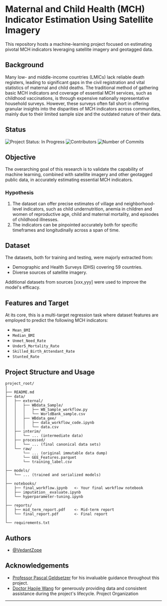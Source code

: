 Maternal and Child Health (MCH) Indicator Estimation Using Satellite Imagery
==============================
This repository hosts a machine-learning project focused on estimating pivotal MCH indicators leveraging satellite imagery and geotagged data.

## Background

Many low- and middle-income countries (LMICs) lack reliable death registers, leading to significant gaps in the civil registration and vital statistics of maternal and child deaths. The traditional method of gathering basic MCH indicators and coverage of essential MCH services, such as childhood vaccinations, is through expensive nationally representative household surveys. However, these surveys often fall short in offering granular insights into the disparities of MCH indicators across communities, mainly due to their limited sample size and the outdated nature of their data.

## Status

![Project Status: In Progress](https://img.shields.io/badge/Project%20Status-In%20Progress-orange)
![Contributors](https://img.shields.io/github/contributors/VedantZope/Maternal-and-Child-Health-Monitoring-in-LMICs.svg)
![Number of Commits](https://img.shields.io/github/commit-activity/y/VedantZope/Maternal-and-Child-Health-Monitoring-in-LMICs.svg)

## Objective

The overarching goal of this research is to validate the capability of machine learning, combined with satellite imagery and other geotagged public data, in accurately estimating essential MCH indicators.

### Hypothesis

1. The dataset can offer precise estimates of village and neighborhood-level indicators, such as child undernutrition, anemia in children and women of reproductive age, child and maternal mortality, and episodes of childhood illnesses.
2. The indicators can be pinpointed accurately both for specific timeframes and longitudinally across a span of time.

## Dataset

The datasets, both for training and testing, were majorly extracted from:
- Demographic and Health Surveys (DHS) covering 59 countries.
- Diverse sources of satellite imagery.

Additional datasets from sources [xxx,yyy] were used to improve the model's efficacy.

## Features and Target

At its core, this is a multi-target regression task where dataset features are employed to predict the following MCH indicators:
- `Mean_BMI`
- `Median_BMI`
- `Unmet_Need_Rate`
- `Under5_Mortality_Rate`
- `Skilled_Birth_Attendant_Rate`
- `Stunted_Rate`

## Project Structure and Usage
```
project_root/
│
├── README.md
├── data/
│   ├── external/
│   │   ├── WBdata_Sample/
│   │   │   ├── WB_Sample_workflow.py
│   │   │   └── WorldBank_sample.csv
│   │   ├── WBdata_gee/
│   │   │   ├── data_workflow_code.ipynb
│   │   │   └── data.csv
│   ├── interim/
│   │   └── ... (intermediate data)
│   ├── processed/
│   │   └── ... (final canonical data sets)
│   └── raw/
│       └── ... (original immutable data dump)
│       └── GEE_Features.parquet
│       └── training_label.csv
│
├── models/
│   └── ... (trained and serialized models)
│
├── notebooks/
│   ├── final_workflow.ipynb   <- Your final workflow notebook
│   ├── imputation__evaluate.ipynb
│   └── hyperparameter-tuning.ipynb
│
├── reports/
│   ├── mid_term_report.pdf    <- Mid-term report
│   └── final_report.pdf       <- Final report
│
└── requirements.txt
```
## Authors

- [@VedantZope](https://www.github.com/VedantZope)

## Acknowledgements

- [Professor Pascal Geldsetzer](https://profiles.stanford.edu/pascal-geldsetzer) for his invaluable guidance throughout this project.
- [Doctor Haojie Wang](https://scholar.google.com.hk/citations?user=oU5bH20AAAAJ&hl=en) for generously providing data and consistent assistance during the project's lifecycle.
Project Organization
--------
